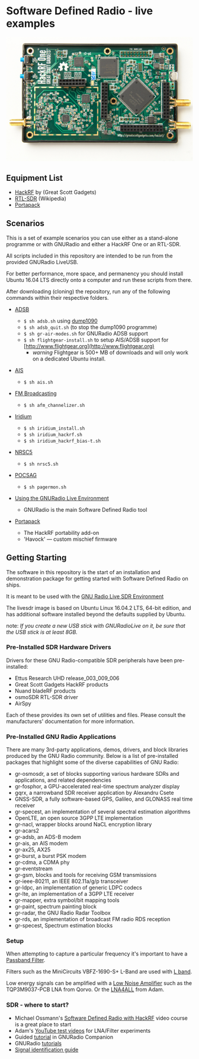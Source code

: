 # Software Defined Radio - live examples

![HackRF One](/images/hackrf_one.jpeg)

## Equipment List
 * [HackRF](greatscottgadgets.com/hackrf) by (Great Scott Gadgets)
 * [RTL-SDR](https://en.wikipedia.org/wiki/List_of_software-defined_radios) (Wikipedia)
 * [Portapack](https://store.sharebrained.com/products/portapack-for-hackrf-one-kit)

## Scenarios

This is a set of example scenarios you can use either as a stand-alone programme or with GNURadio and either a HackRF One or an RTL-SDR.

All scripts included in this repository are intended to be run from the provided GNURadio LiveUSB.

For better performance, more space, and permanency you should install Ubuntu 16.04 LTS directly onto a computer and run these scripts from there.

After downloading (cloning) the repository, run any of the following commands within their respective folders.

  * [ADSB](/adsb/)
    * `$ sh adsb.sh` using [dump1090](https://github.com/antirez/dump1090)
    * `$ sh adsb_quit.sh` (to stop the dump1090 programme)
    * `$ sh gr-air-modes.sh` for GNURadio ADSB support
    * `$ sh flightgear-install.sh` to setup AIS/ADSB support for [http://www.flightgear.org](http://www.flightgear.org)
      * *warning* Flightgear is  500+ MB of downloads and will only work on a dedicated Ubuntu install.

  * [AIS](/ais/)
    * `$ sh ais.sh`
    
  * [FM Broadcasting](/fm/)
    * `$ sh afm_channelizer.sh`

  * [Iridium](/iridium/)
     * `$ sh iridium_install.sh`
     * `$ sh iridium_hackrf.sh`
     * `$ sh iridium_hackrf_bias-t.sh`

  * [NRSC5](/nrsc5/)
    * `$ sh nrsc5.sh`

  * [POCSAG](/pocsag/)
    * `$ sh pagermon.sh`

  * [Using the GNURadio Live Environment](/gnuradio/)
    * GNURadio is the main Software Defined Radio tool

  * [Portapack](/portapack/)
    * The HackRF portability add-on
    * 'Havock' — custom mischief firmware

## Getting Starting

The software in this repository is the start of an installation and demonstration package for getting started with Software Defined Radio on ships.

It is meant to be used with the [GNU Radio Live SDR Environment](https://wiki.gnuradio.org/index.php/GNU_Radio_Live_SDR_Environment)

The livesdr image is based on Ubuntu Linux 16.04.2 LTS, 64-bit edition, and has additional software installed beyond the defaults supplied by Ubuntu.

note: _If you create a new USB stick with GNURadioLive on it, be sure that the USB stick is at least 8GB._

### Pre-Installed SDR Hardware Drivers

Drivers for these GNU Radio-compatible SDR peripherals have been pre-installed:

  - Ettus Research UHD release_003_009_006
  - Great Scott Gadgets HackRF products
  - Nuand bladeRF products
  - osmoSDR RTL-SDR driver
  - AirSpy
  
Each of these provides its own set of utilities and files. Please consult the manufacturers' documentation for more information.

### Pre-Installed GNU Radio Applications

There are many 3rd-party applications, demos, drivers, and block libraries produced by the GNU Radio community. Below is a list of pre-installed packages that highlight some of the diverse capabilities of GNU Radio:

- gr-osmosdr, a set of blocks supporting various hardware SDRs and applications, and related dependencies
- gr-fosphor, a GPU-accelerated real-time spectrum analyzer display
- gqrx, a narrowband SDR receiver application by Alexandru Csete
- GNSS-SDR, a fully software-based GPS, Galileo, and GLONASS real time receiver
- gr-specest, an implementation of several spectral estimation algorithms
- OpenLTE, an open source 3GPP LTE implementation
- gr-nacl, wrapper blocks around NaCL encryption library
- gr-acars2
- gr-adsb, an ADS-B modem
- gr-ais, an AIS modem
- gr-ax25, AX25
- gr-burst, a burst PSK modem
- gr-cdma, a CDMA phy
- gr-eventstream
- gr-gsm, blocks and tools for receiving GSM transmissions
- gr-ieee-80211, an IEEE 802.11a/g/p transceiver
- gr-ldpc, an implementation of generic LDPC codecs
- gr-lte, an implementation of a 3GPP LTE receiver
- gr-mapper, extra symbol/bit mapping tools
- gr-paint, spectrum painting block
- gr-radar, the GNU Radio Radar Toolbox
- gr-rds, an implementation of broadcast FM radio RDS reception
- gr-specest, Spectrum estimation blocks


### Setup

When attempting to capture a particular frequency it's important to have a [Passband Filter](https://en.wikipedia.org/wiki/Passband).

Filters such as the MiniCircuits VBFZ-1690-S+ L-Band are used with [L band](https://en.wikipedia.org/wiki/L_band).

Low energy signals can be amplified with a [Low Noise Amplifier](https://en.wikipedia.org/wiki/Low-noise_amplifier) such as the TQP3M9037-PCB LNA from Qorvo. Or the [LNA4ALL](http://lna4all.blogspot.ca/) from Adam.

### SDR - where to start?

  * Michael Ossmann's [Software Defined Radio with HackRF](https://greatscottgadgets.com/sdr/) video course is a great place to start
  * Adam's [YouTube test videos](https://www.youtube.com/user/9a4qv) for LNA/Filter experiments
  * Guided [tutorial](https://wiki.gnuradio.org/index.php/Guided_Tutorial_Introduction) in GNURadio Companion
  * GNURadio [tutorials](https://www.gnuradio.org/category/tutorial/)
  * [Signal identification guide](https://www.sigidwiki.com/wiki/Signal_Identification_Guide)